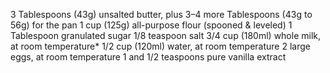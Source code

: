 3 Tablespoons (43g) unsalted butter, plus 3–4 more Tablespoons (43g to 56g) for the pan
1 cup (125g) all-purpose flour (spooned & leveled)
1 Tablespoon granulated sugar
1/8 teaspoon salt
3/4 cup (180ml) whole milk, at room temperature*
1/2 cup (120ml) water, at room temperature
2 large eggs, at room temperature
1 and 1/2 teaspoons pure vanilla extract
